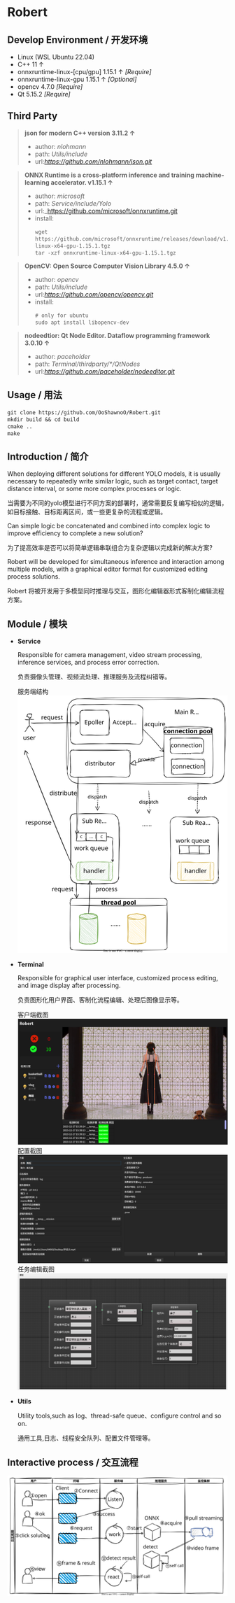 # Robert
## Develop Environment / 开发环境
- Linux (WSL Ubuntu 22.04)
- C++ 11 ↑
- onnxruntime-linux-[cpu/gpu] 1.15.1 ↑ _[Require]_
- onnxruntime-linux-gpu 1.15.1 ↑ _[Optional]_
- opencv 4.7.0 _[Require]_
- Qt 5.15.2 _[Require]_

## Third Party
> **json for modern C++ version 3.11.2 ↑**
> - author: *nlohmann*
> - path: _Utils/include_
> - url:_https://github.com/nlohmann/json.git_

> **ONNX Runtime is a cross-platform inference and training machine-learning accelerator. v1.15.1 ↑**
> - author: *microsoft*
> - path: _Service/include/Yolo_
> - url:_https://github.com/microsoft/onnxruntime.git
> - install:
>   ```shell
>   wget https://github.com/microsoft/onnxruntime/releases/download/v1.15.1/onnxruntime-linux-x64-gpu-1.15.1.tgz
>   tar -xzf onnxruntime-linux-x64-gpu-1.15.1.tgz
>   ```

> **OpenCV: Open Source Computer Vision Library 4.5.0 ↑**
> - author: *opencv*
> - path: _Utils/include_
> - url:_https://github.com/opencv/opencv.git_
> - install: 
>   ```shell
>   # only for ubuntu
>   sudo apt install libopencv-dev
>   ```

> **nodeedtior: Qt Node Editor. Dataflow programming framework 3.0.10 ↑**
> - author: *paceholder*
> - path: _Terminal/thirdparty/\*/QtNodes_
> - url:_https://github.com/paceholder/nodeeditor.git_


## Usage / 用法
```shell
git clone https://github.com/OoShawnoO/Robert.git
mkdir build && cd build
cmake ..
make
```

## Introduction / 简介
When deploying different solutions for different YOLO models, it is usually necessary to repeatedly write similar logic, such as target contact, target distance interval, or some more complex processes or logic.

当需要为不同的yolo模型进行不同方案的部署时，通常需要反复编写相似的逻辑，如目标接触、目标距离区间，或一些更复杂的流程或逻辑。

Can simple logic be concatenated and combined into complex logic to improve efficiency to complete a new solution?

为了提高效率是否可以将简单逻辑串联组合为复杂逻辑以完成新的解决方案?

Robert will be developed for simultaneous inference and interaction among multiple models, with a graphical editor format for customized editing process solutions.

Robert 将被开发用于多模型同时推理与交互，图形化编辑器形式客制化编辑流程方案。

## Module / 模块
- **Service**
    
  Responsible for camera management, video stream processing, inference services, and process error correction.
  
  负责摄像头管理、视频流处理、推理服务及流程纠错等。
  
  服务端结构
![服务端](doc/网络模块.svg)

- **Terminal**

  Responsible for graphical user interface, customized process editing, and image display after processing.    

  负责图形化用户界面、客制化流程编辑、处理后图像显示等。

  客户端截图
![客户端](doc/客户端.png)
  配置截图
![配置](doc/配置.png)
  任务编辑截图
![任务编辑](doc/任务编辑.png)

- **Utils**

  Utility tools,such as log、thread-safe queue、configure control and so on.
  
  通用工具,日志、线程安全队列、配置文件管理等。

## Interactive process / 交互流程
![](doc/交互.svg)